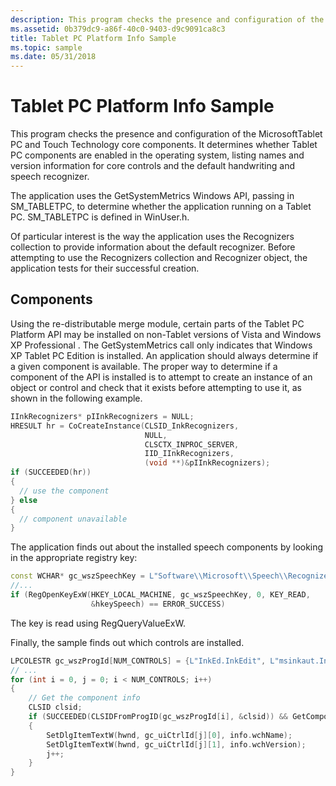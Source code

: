 ```yaml
---
description: This program checks the presence and configuration of the MicrosoftTablet PC and Touch Technology core components.
ms.assetid: 0b379dc9-a86f-40c0-9403-d9c9091ca8c3
title: Tablet PC Platform Info Sample
ms.topic: sample
ms.date: 05/31/2018
---
```


# Tablet PC Platform Info Sample

This program checks the presence and configuration of the MicrosoftTablet PC and Touch Technology core components. It determines whether Tablet PC components are enabled in the operating system, listing names and version information for core controls and the default handwriting and speech recognizer.

The application uses the GetSystemMetrics Windows API, passing in SM\_TABLETPC, to determine whether the application running on a Tablet PC. SM\_TABLETPC is defined in WinUser.h.

Of particular interest is the way the application uses the Recognizers collection to provide information about the default recognizer. Before attempting to use the Recognizers collection and Recognizer object, the application tests for their successful creation.

## Components

Using the re-distributable merge module, certain parts of the Tablet PC Platform API may be installed on non-Tablet versions of Vista and Windows XP Professional . The GetSystemMetrics call only indicates that Windows XP Tablet PC Edition is installed. An application should always determine if a given component is available. The proper way to determine if a component of the API is installed is to attempt to create an instance of an object or control and check that it exists before attempting to use it, as shown in the following example.


```C++
IInkRecognizers* pIInkRecognizers = NULL;
HRESULT hr = CoCreateInstance(CLSID_InkRecognizers,
                              NULL, 
                              CLSCTX_INPROC_SERVER, 
                              IID_IInkRecognizers, 
                              (void **)&pIInkRecognizers);
if (SUCCEEDED(hr)) 
{
  // use the component
} else
{
  // component unavailable
}
```



The application finds out about the installed speech components by looking in the appropriate registry key:


```C++
const WCHAR* gc_wszSpeechKey = L"Software\\Microsoft\\Speech\\Recognizers";
//...
if (RegOpenKeyExW(HKEY_LOCAL_MACHINE, gc_wszSpeechKey, 0, KEY_READ, 
                  &hkeySpeech) == ERROR_SUCCESS) 
```



The key is read using RegQueryValueExW.

Finally, the sample finds out which controls are installed.


```C++
LPCOLESTR gc_wszProgId[NUM_CONTROLS] = {L"InkEd.InkEdit", L"msinkaut.InkOverlay"};
// ...
for (int i = 0, j = 0; i < NUM_CONTROLS; i++)
{
    // Get the component info
    CLSID clsid;
    if (SUCCEEDED(CLSIDFromProgID(gc_wszProgId[i], &clsid)) && GetComponentInfo(clsid, info) == TRUE)
    {
        SetDlgItemTextW(hwnd, gc_uiCtrlId[j][0], info.wchName);
        SetDlgItemTextW(hwnd, gc_uiCtrlId[j][1], info.wchVersion);
        j++;
    }
}
```



 

 



